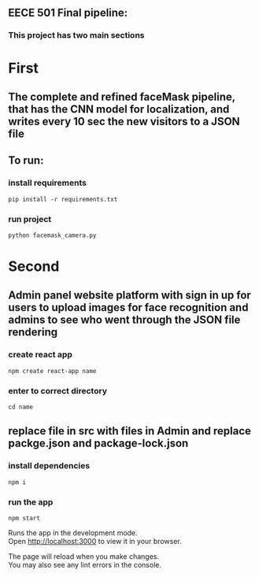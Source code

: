 ## EECE 501 Final pipeline:

### This project has two main sections

# First

## The complete and refined faceMask pipeline, that has the CNN model for localization, and writes every 10 sec the new visitors to a JSON file

## To run:

### install requirements

```
pip install -r requirements.txt
```

### run project

```
python facemask_camera.py
```

# Second

## Admin panel website platform with sign in up for users to upload images for face recognition and admins to see who went through the JSON file rendering

### create react app

```
npm create react-app name
```

### enter to correct directory

```
cd name
```

## replace file in src with files in Admin and replace packge.json and package-lock.json

### install dependencies

```
npm i
```

### run the app

```
npm start
```

Runs the app in the development mode.\
Open [http://localhost:3000](http://localhost:3000) to view it in your browser.

The page will reload when you make changes.\
You may also see any lint errors in the console.
